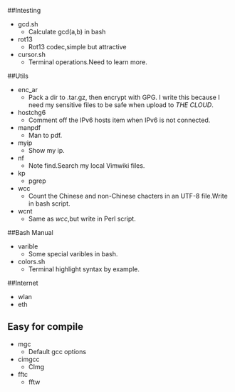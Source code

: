 ##Intesting
* gcd.sh
	* Calculate gcd(a,b) in bash
* rot13
	* Rot13 codec,simple but attractive
* cursor.sh
	* Terminal operations.Need to learn more.

##Utils
* enc_ar
	* Pack a dir to .tar.gz, then encrypt with GPG. I write this because I need my sensitive files to be safe when upload to *THE CLOUD*.
* hostchg6
	* Comment off the IPv6 hosts item when IPv6 is not connected. 
* manpdf
	* Man to pdf.
* myip
	* Show my ip. 
* nf
	* Note find.Search my local Vimwiki files. 
* kp
	* pgrep 
* wcc
	* Count the Chinese and non-Chinese chacters in an UTF-8 file.Write in bash script.
* wcnt
	* Same as *wcc*,but write in Perl script.
 
##Bash Manual
* varible
	* Some special varibles in bash. 
* colors.sh
	* Terminal highlight syntax by example.

##Internet
* wlan
* eth

## Easy for compile
* mgc
	* Default gcc options 
* cimgcc
	* CImg 
* fftc
	* fftw 
